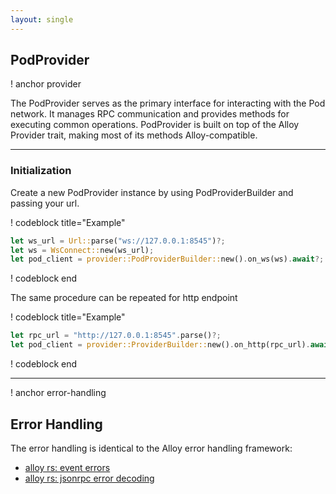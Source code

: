 ```yaml
---
layout: single
---
```


## PodProvider

! anchor provider

The PodProvider serves as the primary interface for interacting with the Pod network. It manages RPC communication and provides methods for executing common operations. PodProvider is built on top of the Alloy Provider trait, making most of its methods Alloy-compatible.

---

### Initialization

Create a new PodProvider instance by using PodProviderBuilder and passing your url.

! codeblock title="Example"

```rust
let ws_url = Url::parse("ws://127.0.0.1:8545")?;
let ws = WsConnect::new(ws_url);
let pod_client = provider::PodProviderBuilder::new().on_ws(ws).await?;
```

! codeblock end

The same procedure can be repeated for http endpoint

! codeblock title="Example"

```rust
let rpc_url = "http://127.0.0.1:8545".parse()?;
let pod_client = provider::ProviderBuilder::new().on_http(rpc_url).await?;
```

! codeblock end

---

! anchor error-handling

## Error Handling

The error handling is identical to the Alloy error handling framework:

- [alloy rs: event errors](https://github.com/alloy-rs/examples/blob/main/examples/sol-macro/examples/events_errors.rs)
- [alloy rs: jsonrpc error decoding](https://github.com/alloy-rs/examples/blob/main/examples/contracts/examples/jsonrpc_error_decoding.rs)